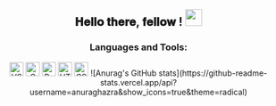 <div align="center">
    <h2> 𝐇𝐞𝐥𝐥𝐨 𝐭𝐡𝐞𝐫𝐞, 𝐟𝐞𝐥𝐥𝐨𝐰 <developers/>! <img src="https://github.com/ZelGel/ZelGel/blob/master/gifs/Hi.gif" width="30"></h2>
    <h3>Languages and Tools:</h3>
    <img alt="VS Code" width="25px" src="https://cdn.jsdelivr.net/gh/devicons/devicon@latest/icons/vscode/vscode-original.svg" />
    <img alt="C Programming" width="25px" src="https://cdn.jsdelivr.net/gh/devicons/devicon@latest/icons/c/c-original.svg" />
    <img alt="Python" width="25px" src="https://cdn.jsdelivr.net/gh/devicons/devicon@latest/icons/python/python-original.svg" />
    <img alt="HTML5" width="25px" src="https://cdn.jsdelivr.net/gh/devicons/devicon@latest/icons/html5/html5-original.svg" />
    <img alt="CSS3" width="25px" src="https://cdn.jsdelivr.net/gh/devicons/devicon@latest/icons/css3/css3-original.svg" />
    ![Anurag's GitHub stats](https://github-readme-stats.vercel.app/api?username=anuraghazra&show_icons=true&theme=radical)
</div>
